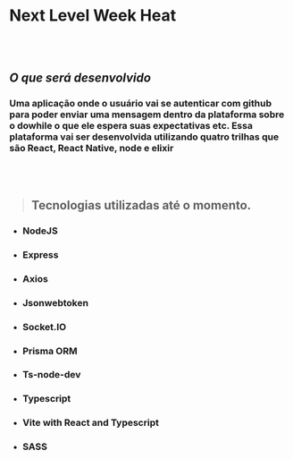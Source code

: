 # **Next Level Week Heat**
<br><br>
## *O que será desenvolvido*

### Uma aplicação onde o usuário vai se autenticar com github para poder enviar uma mensagem dentro da plataforma sobre o dowhile o que ele espera suas expectativas etc. Essa plataforma vai ser desenvolvida utilizando quatro trilhas que são React, React Native, node e elixir
<br><br>

>## Tecnologias utilizadas até o momento.
  - ### NodeJS
  - ### Express
  - ### Axios
  - ### Jsonwebtoken
  - ### Socket.IO
  - ### Prisma ORM
  - ### Ts-node-dev
  - ### Typescript
  - ### Vite with React and Typescript
  - ### SASS 
  